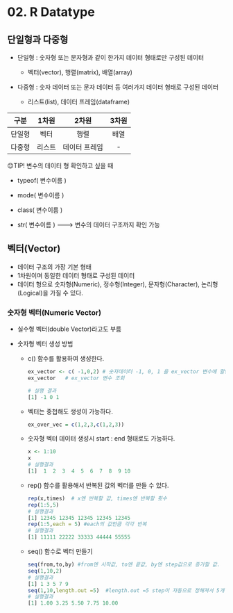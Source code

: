 # 02. R Datatype

## 단일형과 다중형

- 단일형 : 숫자형 또는 문자형과 같이 한가지 데이터 형태로만 구성된 데이터
  - 벡터(vector), 행렬(matrix), 배열(array)

- 다중형 : 숫자 데이터 또는 문자 데이터 등 여러가지 데이터 형태로 구성된 데이터
  - 리스트(list), 데이터 프레임(dataframe)

|  구분  | 1차원  |     2차원     | 3차원 |
| :----: | :----: | :-----------: | :---: |
| 단일형 |  벡터  |     행렬      | 배열  |
| 다중형 | 리스트 | 데이터 프레임 |   -   |



😊TIP! 변수의 데이터 형 확인하고 싶을 때 

- typeof( 변수이름 )

- mode( 변수이름 )
- class( 변수이름 )

- str( 변수이름 )  ---> 변수의 데이터 구조까지 확인 가능

##  벡터(Vector)

- 데이터 구조의 가장 기본 형태
- 1차원이며 동일한 데이터 형태로 구성된 데이터
- 데이터 형으로  숫자형(Numeric), 정수형(Integer), 문자형(Character), 논리형(Logical)을 가질 수 있다.

 

### 숫자형 벡터(Numeric Vector)

- 실수형 벡터(double Vector)라고도 부름

- 숫자형 벡터 생성 방법

  - c() 함수를 활용하여 생성한다.

    ```R
    ex_vector <- c( -1,0,2)	# 숫자데이터 -1, 0, 1 을 ex_vector 변수에 할당하여 데이터 생성
    ex_vector	# ex_vector 변수 조회
    
    # 실행 결과
    [1] -1 0 1
    ```

  - 벡터는 중첩해도 생성이 가능하다.

    ``` R
    ex_over_vec = c(1,2,3,c(1,2,3))
    ```

  - 숫자형 벡터 데이터 생성시 start : end 형태로도 가능하다.

    ``` R
    x <- 1:10
    x
    # 실행결과
    [1]  1  2  3  4  5  6  7  8  9 10
    ```

  - rep() 함수를 활용해서 반복된 값의 벡터를 만들 수 있다.

    ```R
    rep(x,times)  # x엔 반복할 값, times엔 반복할 횟수
    rep(1:5,5)
    # 실행결과
    [1] 12345 12345 12345 12345 12345
    rep(1:5,each = 5) #each의 값만큼 각각 반복
    # 실행결과
    [1] 11111 22222 33333 44444 55555
    ```

  - seq() 함수로 벡터 만들기

    ``` R
    seq(from,to,by) #from엔 시작값, to엔 끝값, by엔 step값으로 증가할 값.
    seq(1,10,2)
    # 실행결과
    [1] 1 3 5 7 9
    seq(1,10,length.out =5)  #length.out =5 step이 자동으로 정해져서 5개 출력
    # 실행결과
    [1] 1.00 3.25 5.50 7.75 10.00
    ```

    

